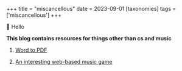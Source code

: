 +++
title = "miscancellous"
date = 2023-09-01
[taxonomies]
tags = ['miscancellous']
+++

👋 Hello

**This blog contains resources for things other than cs and music**

1. [Word to PDF](https://www.ilovepdf.com/word_to_pdf)

2. [An interesting web-based music game](https://aidn.jp/mikutap/)
